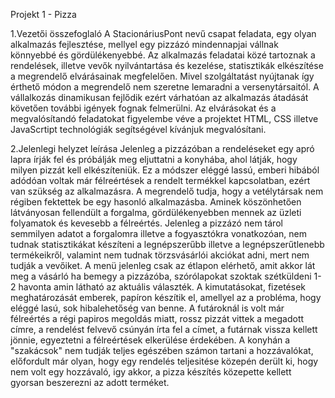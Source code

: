 Projekt 1 - Pizza

1.Vezetői összefoglaló 
A StacionáriusPont nevű csapat feladata, egy olyan alkalmazás fejlesztése, mellyel egy pizzázó mindennapjai vállnak könnyebbé és gördülékenyebbé. Az alkalmazás feladatai közé tartoznak a rendelések, illetve vevők nyilvántartása és kezelése, statisztikák elkészítése a megrendelő elvárásainak megfelelően. Mivel szolgáltatást nyújtanak így érthető módon a megrendelő nem szeretne lemaradni a versenytársaitól. A vállalkozás dinamikusan fejlődik ezért várhatóan az alkalmazás átadását követően további igények fognak felmerülni. Az elvárásokat és a megvalósítandó feladatokat figyelembe véve a projektet HTML, CSS illetve JavaScrtipt technológiák segítségével kívánjuk megvalósítani.

2.Jelenlegi helyzet leírása 
Jelenleg a pizzázóban a rendeléseket egy apró lapra írják fel és próbálják meg eljuttatni a konyhába, ahol látják, hogy milyen pizzát kell elkészíteniük. Ez a módszer eléggé lassú, emberi hibából adódóan voltak már félreértések a rendelt termékkel kapcsolatban, ezért van szükség az alkalmazásra. A megrendelő tudja, hogy a vetélytársak nem régiben fektettek be egy hasonló alkalmazásba. Aminek köszönhetően látványosan fellendült a forgalma, gördülékenyebben mennek az üzleti folyamatok és kevesebb a félreértés. Jelenleg a pizzázó nem tárol semmilyen adatot a forgalomra illetve a fogyasztókra vonatkozóan, nem tudnak statisztikákat készíteni a legnépszerűbb illetve a legnépszerűtlenebb termékeikről, valamint nem tudnak törzsvásárlói akciókat adni, mert nem tudják a vevőiket. A menü  jelenleg csak az étlapon elérhető, amit akkor lát meg a vásárló ha bemegy a pizzázóba, szórólapokat szoktak szétküldeni 1-2 havonta amin látható az aktuális választék. A kimutatásokat, fizetések meghatározását emberek, papíron készítik el, amellyel az a probléma, hogy eléggé lasú, sok hibalehetőség van benne. 
A futároknál is volt már félreértés a régi papiros megoldás miatt, rossz pizzát vittek a megadott címre, a rendelést felvevő csúnyán írta fel a címet, a futárnak vissza kellett jönnie, egyeztetni a félreértések elkerülése érdekében. A konyhán a "szakácsok" nem tudják teljes egészében számon tartani a hozzávalókat, előfordult már olyan, hogy egy rendelés teljesitése közepén derült ki, hogy nem volt egy hozzávaló, igy akkor, a pizza készítés közepette kellett gyorsan beszerezni az adott terméket.
